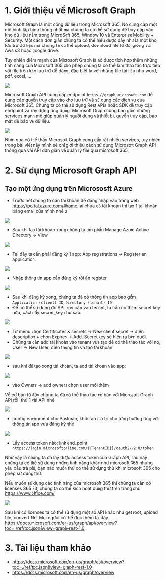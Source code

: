 # 1.  Giới thiệu về Microsoft Graph

Microsoft Graph là một cổng dữ liệu trong Microsoft 365. Nó cung cấp một mô hình lập trình thống nhất mà chúng ta có thể sử dụng để truy cập vào kho dữ liệu nằm trong  MicroSoft 365, Window 10 và  Enterprise Mobility + Security. Một cách đơn giản chúng ta có thể hiểu được đây như là một kho lưu trữ dữ liệu mà chúng ta có thể upload, download file từ đó, giống với Aws s3 hoặc google drive.

Tuy nhiên điểm mạnh của Microsoft Graph là nó được tích hợp thêm những tính năng của Microsoft 365 cho phép chúng ta có thể làm thao tác trực tiếp với file trên kho lưu trữ dễ dàng, đặc biệt là với những file tài liệu như word, pdf, excel, ...

![](https://images.viblo.asia/81e81699-d83b-4ed1-8c93-535ea8bfcb0f.png)

Microsoft Graph API cung cấp endpoint `https://graph.microsoft.com` để cung cấp quyền truy cập vào kho lưu trữ và sử dụng các dịch vụ của Microsoft 365. Chúng ta có thể sử dụng Rest APIs hoặc SDK để truy cập endpoint và xây dựng ứng dụng. Microsoft Graph cũng bao gồm những services mạnh mẽ giúp quản lý người dùng và thiết bi, quyền truy cập, bảo mật để bảo vệ dữ liệu.

![](https://images.viblo.asia/d79d720c-747b-4ad7-b3fa-1c778f63757f.png)

Nhìn qua có thể thấy Microsoft Graph cung cấp rất nhiều services, tuy nhiên trong bài viết này mình sẽ chỉ giới thiêu cách sử dụng Microsoft Graph API thông qua vài API đơn giản về quản lý file qua microsoft 365

# 2.  Sử dụng Microsoft Graph API

## Tạo một ứng dụng trên Micrososft Azure

- Trước hết chúng ta cần tài khoản để đăng nhập vào trang web https://portal.azure.com/#home, ai chưa có tài khoản thì tạo 1 tài khoản bằng email của mình nhé :)

![](https://images.viblo.asia/ed71eba8-fddc-4c29-acfa-ecd60308e008.png)

- Sau khi tạo tài khoản xong chúng ta tìm phần Manage Azure Active Directory -> View

![](https://images.viblo.asia/d1483f5d-94d9-4907-8b67-b3f9683eb4be.png)

- Tại đây ta cần phải đăng ký 1 app:  App registrations -> Register an application.

![](https://images.viblo.asia/204cd2ba-26e9-482f-8453-94aa73785bed.png)

- Nhập thông tin app cần đăng ký rồi ấn register

![](https://images.viblo.asia/64c132d6-e0f0-45b3-a6e8-4fdc6baaf649.png)

- Sau khi đăng ký xong, chúng ta đã có thông tin app bao gồm `Application (client) ID`, `Directory (tenant) ID`
- Để có thể sử dụng đc API truy cập vào tenant, ta cần có thêm secret key nữa, cách lấy secret_key như sau:

![](https://images.viblo.asia/48bc1c80-8252-428d-8a54-6e8fb4d7a03e.jpg)

- Từ menu chọn Certificates & secrets -> New client secret -> điền description + chọn Expires -> Add. Secret key sẽ hiện ra bên dưới.
- Chúng ta cần add tài khoản vào tenant vừa tạo để có thể thao tác với nó, User -> New User, điền thông tin và tạo tài khoản

![](https://images.viblo.asia/b6fdba91-b7b5-4e76-ba31-3c0744f4f84b.png)

- sau khi đã tạo xong tài khoản, ta add tài khoản vào app:

![](https://images.viblo.asia/bb688b7a-914e-406c-ab20-3e1d0c16fdfa.png)

- vào Owners -> add owners chọn user mới thêm

Về cơ bản từ đây chúng ta đã có thể thao tác cơ bản với Microsoft Graph APi rồi, thử 1 vài API nhé

![](https://images.viblo.asia/924c124e-c6ba-48c1-a510-9d139b37008f.png)

- config enviroment cho Postman, khởi tạo giá trị  cho từng trường ứng với thông tin app vừa đăng ký nhé

![](https://images.viblo.asia/0212c425-f2e6-42d0-b0dc-d2837c659f59.png)

- Lấy access token nào: link end_point `https://login.microsoftonline.com/{{TenantID}}/oauth2/v2.0/token`

Như vậy là chúng ta đã lấy được access token của Graph API, sau này chúng ta có thể sử dụng những tính năng khác như microsoft 365 nhưng yêu cầu trả phí, bạn nào muốn thử có thể sử dụng thử khi microsoft 365 cho phép sử dụng thử.

Nếu muốn sử dụng các tính năng của microsoft 365 thì chúng ta cần có licenses 365 E3, chúng ta có thể kích hoạt dùng thử trên trang chủ https://www.office.com/

![](https://images.viblo.asia/5a88e0d1-fe9b-420c-a91a-c41c3e4fee1f.png)

Sau khi có licenses ta có thể sử dụng một số API khác như get root, upload file, convert file. Mọi người có thể đọc thêm tại đây https://docs.microsoft.com/en-us/graph/api/overview?toc=./ref/toc.json&view=graph-rest-1.0


# 3.  Tài liệu tham khảo

- https://docs.microsoft.com/en-us/graph/api/overview?toc=./ref/toc.json&view=graph-rest-1.0
- https://docs.microsoft.com/en-us/graph/overview